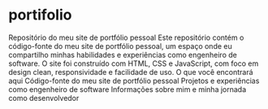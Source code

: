 # portifolio
 Repositório do meu site de portfólio pessoal  Este repositório contém o código-fonte do meu site de portfólio pessoal, um espaço onde eu compartilho minhas habilidades e experiências como engenheiro de software. O site foi construído com HTML, CSS e JavaScript, com foco em design clean, responsividade e facilidade de uso.  O que você encontrará aqui  Código-fonte do meu site de portfólio pessoal Projetos e experiências como engenheiro de software Informações sobre mim e minha jornada como desenvolvedor
